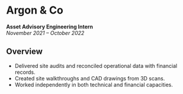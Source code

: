 # Argon & Co

**Asset Advisory Engineering Intern**  
_November 2021 – October 2022_

## Overview

- Delivered site audits and reconciled operational data with financial records.
- Created site walkthroughs and CAD drawings from 3D scans.
- Worked independently in both technical and financial capacities. 